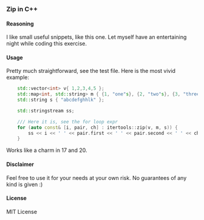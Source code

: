 ### Zip in C++
#### Reasoning
I like small useful snippets, like this one. Let myself have an entertaining night while coding this exercise.

#### Usage
Pretty much straightforward, see the test file. Here is the most vivid example:
```c++
	std::vector<int> v{ 1,2,3,4,5 };
	std::map<int, std::string> m { {1, "one"s}, {2, "two"s}, {3, "three"s}, };
	std::string s { "abcdefghhlk" };

	std::stringstream ss;

	/// Here it is, see the for loop expr
	for (auto const& [i, pair, ch] : itertools::zip(v, m, s)) {
		ss << i << ' ' << pair.first << ' ' << pair.second << ' ' << ch << '\n';
	}
```
Works like a charm in 17 and 20.

#### Disclaimer 
Feel free to use it for your needs at your own risk. No guarantees of any kind is given :)

#### License
MIT License